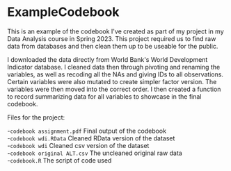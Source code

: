 # ExampleCodebook
This is an example of the codebook I've created as part of my project in my Data Analysis course in Spring 2023. This project required us to find raw data from databases and then clean them up to be useable for the public. 

I downloaded the data directly from World Bank's World Development Indicator database. I cleaned data then through pivoting and renaming the variables, as well as recoding all the NAs and giving IDs to all observations. Certain variables were also mutated to create simpler factor version. The variables were then moved into the correct order. I then created a function to record summarizing data for all variables to showcase in the final codebook.

Files for the project:

-`codebook assignment.pdf` Final output of the codebook  
-`codebook wdi.RData` Cleaned RData version of the dataset  
-`codebook wdi` Cleaned csv version of the dataset  
-`codebook original ALT.csv` The uncleaned original raw data  
-`codebook.R` The script of code used
